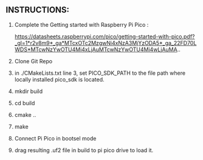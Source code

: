 INSTRUCTIONS:
-----------------------------------------------------------------------------------------------------------
1. Complete the Getting started with Raspberry Pi Pico :

   https://datasheets.raspberrypi.com/pico/getting-started-with-pico.pdf?_gl=1*r2v8m9*_ga*MTcxOTc2MzgwNi4xNzA3MjYzODA5*_ga_22FD70LWDS*MTcwNzYwOTU4Mi4xLjAuMTcwNzYwOTU4Mi4wLjAuMA..
  
3. Clone Git Repo
  
5. in ./CMakeLists.txt line 3, set PICO_SDK_PATH to the file path where locally installed pico_sdk is located. 
  
7. mkdir build
   
9. cd build
   
11.  cmake ..
   
13. make
   
15. Connect Pi Pico in bootsel mode 
   
17. drag resulting .uf2 file in build to pi pico drive to load it.
